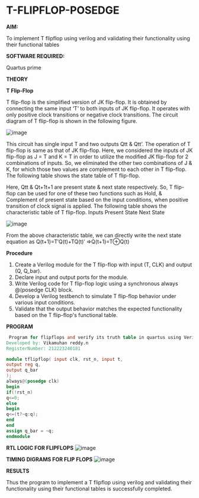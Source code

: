 # T-FLIPFLOP-POSEDGE

**AIM:**

To implement  T flipflop using verilog and validating their functionality using their functional tables

**SOFTWARE REQUIRED:**

Quartus prime

**THEORY**

**T Flip-Flop**

T flip-flop is the simplified version of JK flip-flop. It is obtained by connecting the same input ‘T’ to both inputs of JK flip-flop. It operates with only positive clock transitions or negative clock transitions. The circuit diagram of T flip-flop is shown in the following figure.

![image](https://github.com/naavaneetha/T-FLIPFLOP-POSEDGE/assets/154305477/458a68fe-2d08-4a9d-ac4f-7ae0480ce0bd)

 
This circuit has single input T and two outputs Qtt & Qtt’. The operation of T flip-flop is same as that of JK flip-flop. Here, we considered the inputs of JK flip-flop as J = T and K = T in order to utilize the modified JK flip-flop for 2 combinations of inputs. So, we eliminated the other two combinations of J & K, for which those two values are complement to each other in T flip-flop. The following table shows the state table of T flip-flop.

Here, Qtt & Qt+1t+1 are present state & next state respectively. So, T flip-flop can be used for one of these two functions such as Hold, & Complement of present state based on the input conditions, when positive transition of clock signal is applied. The following table shows the characteristic table of T flip-flop. Inputs Present State Next State

![image](https://github.com/naavaneetha/T-FLIPFLOP-POSEDGE/assets/154305477/cdd7fb32-539f-4b66-bb8d-f305a153c886)

 
From the above characteristic table, we can directly write the next state equation as Q(t+1)=T′Q(t)+TQ(t)′ ⇒Q(t+1)=T⊕Q(t)

**Procedure**
1. Create a Verilog module for the T flip-flop with input (T, CLK) and output (Q, Q_bar).
2. Declare input and output ports for the module.
3. Write Verilog code for T flip-flop logic using a synchronous always @(posedge CLK) block.
4. Develop a Verilog testbench to simulate T flip-flop behavior under various input conditions.
5. Validate that the output behavior matches the expected functionality based on the T flip-flop's functional table.

**PROGRAM**
``` verilog
 Program for flipflops and verify its truth table in quartus using Verilog programming.
Developed by: Vikamuhan reddy.n
RegisterNumber: 212223240181

module tflipflop( input clk, rst_n, input t,
output reg q,
output q_bar
);
always@(posedge clk) 
begin 
if(!rst_n)
q<=0;
else 
begin
q<=(t?~q:q);
end
end
assign q_bar = ~q;
endmodule
```

**RTL LOGIC FOR FLIPFLOPS**
![image](https://github.com/vikamuhan-reddy/T-FLIPFLOP-POSEDGE/assets/144928933/221a7377-8ee6-4ae6-b48f-48e3921f4fa5)


**TIMING DIGRAMS FOR FLIP FLOPS**
![image](https://github.com/vikamuhan-reddy/T-FLIPFLOP-POSEDGE/assets/144928933/4aa6c723-2063-4e58-bb13-de63fe2a5b99)


**RESULTS**

Thus the program to implement a T flipflop using verilog and validating their functionality using their functional tables is successfully completed.
